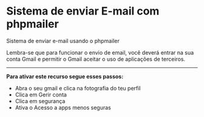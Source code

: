 # Sistema de enviar E-mail com phpmailer
 Sistema de enviar e-mail usando o phpmailer
 
 Lembra-se que para funcionar o envio de email, você deverá entrar na sua conta Gmail e permitir o Gmail aceitar o uso de aplicações de terceiros. 
 
 *** 
 **Para ativar este recurso segue esses passos:**
 * Abra o seu gmail e clica na fotografia do teu perfil  
 * Clica em Gerir conta 
 * Clica em segurança 
 * Ativa o Acesso a apps menos seguras 
